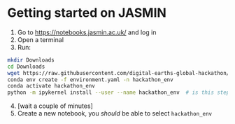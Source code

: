 # Getting started on JASMIN

1. Go to https://notebooks.jasmin.ac.uk/ and log in
2. Open a terminal
3. Run:

```bash
mkdir Downloads
cd Downloads
wget https://raw.githubusercontent.com/digital-earths-global-hackathon/tools/refs/heads/main/python_envs/environment.yaml
conda env create -f environment.yaml -n hackathon_env
conda activate hackathon_env
python -m ipykernel install --user --name hackathon_env  # is this step necessary?
```
4. [wait a couple of minutes]
5. Create a new notebook, you *should* be able to select `hackathon_env` 
